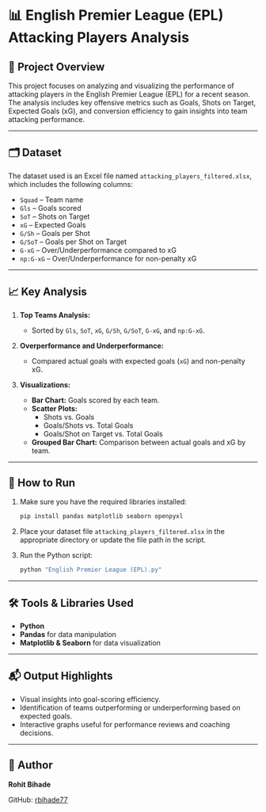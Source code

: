 
# 📊 English Premier League (EPL) Attacking Players Analysis

## 🧾 Project Overview

This project focuses on analyzing and visualizing the performance of attacking players in the English Premier League (EPL) for a recent season. The analysis includes key offensive metrics such as Goals, Shots on Target, Expected Goals (xG), and conversion efficiency to gain insights into team attacking performance.

---

## 🗂️ Dataset

The dataset used is an Excel file named `attacking_players_filtered.xlsx`, which includes the following columns:
- `Squad` – Team name
- `Gls` – Goals scored
- `SoT` – Shots on Target
- `xG` – Expected Goals
- `G/Sh` – Goals per Shot
- `G/SoT` – Goals per Shot on Target
- `G-xG` – Over/Underperformance compared to xG
- `np:G-xG` – Over/Underperformance for non-penalty xG

---

## 📈 Key Analysis

1. **Top Teams Analysis:**
   - Sorted by `Gls`, `SoT`, `xG`, `G/Sh`, `G/SoT`, `G-xG`, and `np:G-xG`.

2. **Overperformance and Underperformance:**
   - Compared actual goals with expected goals (`xG`) and non-penalty xG.

3. **Visualizations:**
   - **Bar Chart:** Goals scored by each team.
   - **Scatter Plots:**
     - Shots vs. Goals
     - Goals/Shots vs. Total Goals
     - Goals/Shot on Target vs. Total Goals
   - **Grouped Bar Chart:** Comparison between actual goals and xG by team.

---

## 📌 How to Run

1. Make sure you have the required libraries installed:
   ```bash
   pip install pandas matplotlib seaborn openpyxl
   ```

2. Place your dataset file `attacking_players_filtered.xlsx` in the appropriate directory or update the file path in the script.

3. Run the Python script:
   ```bash
   python "English Premier League (EPL).py"
   ```

---

## 🛠 Tools & Libraries Used

- **Python**
- **Pandas** for data manipulation
- **Matplotlib & Seaborn** for data visualization

---

## 📬 Output Highlights

- Visual insights into goal-scoring efficiency.
- Identification of teams outperforming or underperforming based on expected goals.
- Interactive graphs useful for performance reviews and coaching decisions.

---

## 👤 Author

**Rohit Bihade**

GitHub: [rbihade77](https://github.com/rbihade77)
